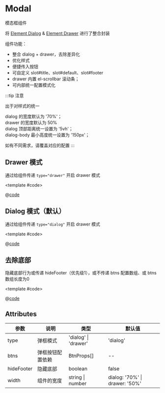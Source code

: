 # Modal

模态框组件

将 [Element Dialog](https://element-plus.gitee.io/zh-CN/component/dialog.html) & [Element Drawer](https://element-plus.gitee.io/zh-CN/component/drawer.html) 进行了整合封装

组件功能：

* 整合 dialog + drawer，去除差异化
* 优化样式
* 便捷传入按钮
* 可自定义 slot#title、slot#default、slot#footer
* drawer 内置 el-scrollbar 滚动条；
* 可内部统一配置模式化

:::tip 注意

出于对样式的统一

dialog 的宽度默认为 '70%'；<br/>
drawer 的宽度默认为 50% <br/>
dialog 顶部距离统一设置为 '5vh'；<br/>
dialog-body 最小高度统一设置为 '150px'；<br/>

如有不同需求，请覆盖对应的配置
:::

## Drawer 模式

通过给组件传递 `type="drawer"` 开启 drawer 模式

<demo-block>

<Modal-demo1 />

<template #code>

@[code](@demoroot/Modal/demo1.vue)

</template>

</demo-block>

## Dialog 模式（默认）

通过给组件传递 `type="dialog"` 开启 drawer 模式

<demo-block>

<Modal-demo2 />

<template #code>

@[code](@demoroot/Modal/demo2.vue)

</template>

</demo-block>

## 去除底部

隐藏底部行为或传递 hideFooter（优先级1），或不传递 btns 配置数组、或 btns 数组长度为0

<demo-block>

<Modal-demo3 />

<template #code>

@[code](@demoroot/Modal/demo3.vue)

</template>

</demo-block>

## Attributes

参数|说明|类型|默认值
-----|-----|-----|-----
type | 弹框模式 | 'dialog' \| 'drawer' | 'dialog'
btns | 弹框按钮配置依赖 | BtnProps[] | --
hideFooter | 隐藏底部 | boolean | false
width | 组件的宽度 | string \| number | dialog: '70%' \| drawer: '50%'
